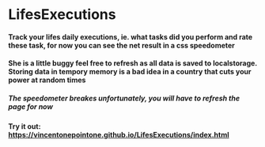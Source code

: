 # LifesExecutions

#### Track your lifes daily executions, ie. what tasks did you perform and rate these task, for now you can see the net result in a css speedometer

#### She is a little buggy feel free to refresh as all data is saved to localstorage. Storing data in tempory memory is a bad idea in a country that cuts your power at random times
##### The speedometer breakes unfortunately, you will have to  refresh the page for now

#### Try it out: https://vincentonepointone.github.io/LifesExecutions/index.html
